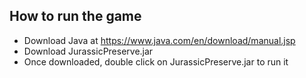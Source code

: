 ## How to run the game
* Download Java at https://www.java.com/en/download/manual.jsp
* Download JurassicPreserve.jar 
* Once downloaded, double click on JurassicPreserve.jar to run it
